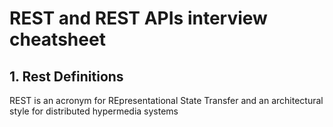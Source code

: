 # REST and REST APIs interview cheatsheet

## 1. Rest Definitions

REST is an acronym for REpresentational State Transfer and an architectural style for distributed hypermedia systems
